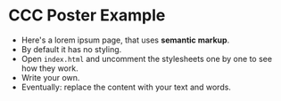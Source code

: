 # CCC Poster Example

* Here's a lorem ipsum page, that uses **semantic markup**.
* By default it has no styling.
* Open `index.html` and uncomment the stylesheets one by one to see how they work.
* Write your own.
* Eventually: replace the content with your text and words.
